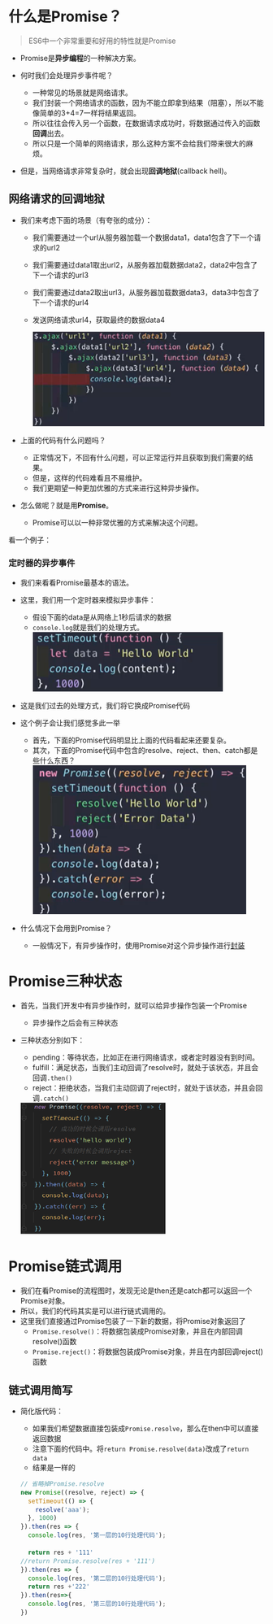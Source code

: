 # 什么是Promise？

>  ES6中一个非常重要和好用的特性就是Promise

* Promise是**异步编程**的一种解决方案。

* 何时我们会处理异步事件呢？
  * 一种常见的场景就是网络请求。
  * 我们封装一个网络请求的函数，因为不能立即拿到结果（阻塞），所以不能像简单的3+4=7一样将结果返回。
  * 所以往往会传入另一个函数，在数据请求成功时，将数据通过传入的函数**回调**出去。
  * 所以只是一个简单的网络请求，那么这种方案不会给我们带来很大的麻烦。
* 但是，当网络请求非常复杂时，就会出现**回调地狱**(callback hell)。

## 网络请求的回调地狱

* 我们来考虑下面的场景（有夸张的成分）：

  * 我们需要通过一个url从服务器加载一个数据data1，data1包含了下一个请求的url2

  * 我们需要通过data1取出url2，从服务器加载数据data2，data2中包含了下一个请求的url3

  * 我们需要通过data2取出url3，从服务器加载数据data3，data3中包含了下一个请求的url4

  * 发送网络请求url4，获取最终的数据data4

    ![image-20201031135024496](18-Promise%E7%9A%84%E4%BD%BF%E7%94%A8.assets/image-20201031135024496.png)

* 上面的代码有什么问题吗？

  * 正常情况下，不回有什么问题，可以正常运行并且获取到我们需要的结果。
  * 但是，这样的代码难看且不易维护。
  * 我们更期望一种更加优雅的方式来进行这种异步操作。

* 怎么做呢？就是用**Promise**。

  * Promise可以以一种非常优雅的方式来解决这个问题。

看一个例子：

### 定时器的异步事件

* 我们来看看Promise最基本的语法。
* 这里，我们用一个定时器来模拟异步事件：
  * 假设下面的data是从网络上1秒后请求的数据
  * `console.log`就是我们的处理方式。
    ![image-20201031142502681](18-Promise%E7%9A%84%E4%BD%BF%E7%94%A8.assets/image-20201031142502681.png)
* 这是我们过去的处理方式，我们将它换成Promise代码
* 这个例子会让我们感觉多此一举
  * 首先，下面的Promise代码明显比上面的代码看起来还要复杂。
  * 其次，下面的Promise代码中包含的resolve、reject、then、catch都是些什么东西？
    ![image-20201031142528711](18-Promise%E7%9A%84%E4%BD%BF%E7%94%A8.assets/image-20201031142528711.png)

* 什么情况下会用到Promise？
  * 一般情况下，有异步操作时，使用Promise对这个异步操作进行<u>封装</u>

# Promise三种状态

* 首先，当我们开发中有异步操作时，就可以给异步操作包装一个Promise

  * 异步操作之后会有三种状态

* 三种状态分别如下：

  * pending：等待状态，比如正在进行网络请求，或者定时器没有到时间。
  * fulfill：满足状态，当我们主动回调了resolve时，就处于该状态，并且会回调`.then()`
  * reject：拒绝状态，当我们主动回调了reject时，就处于该状态，并且会回调`.catch()`

  <img src="18-Promise%E7%9A%84%E4%BD%BF%E7%94%A8.assets/image-20201031144052731.png" alt="image-20201031144052731" style="zoom: 67%;" />

# Promise链式调用

* 我们在看Promise的流程图时，发现无论是then还是catch都可以返回一个Promise对象。
* 所以，我们的代码其实是可以进行链式调用的。
* 这里我们直接通过Promise包装了一下新的数据，将Promise对象返回了
  * `Promise.resolve()`：将数据包装成Promise对象，并且在内部回调resolve()函数
  * `Promise.reject()`：将数据包装成Promise对象，并且在内部回调reject()函数

## 链式调用简写

* 简化版代码：

  * 如果我们希望数据直接包装成`Promise.resolve`，那么在then中可以直接返回数据
  * 注意下面的代码中。将`return Promise.resolve(data)`改成了`return data`
  * 结果是一样的

  ```js
  // 省略掉Promise.resolve
  new Promise((resolve, reject) => {
    setTimeout(() => {
      resolve('aaa');
    }, 1000)
  }).then(res => {
    console.log(res, '第一层的10行处理代码');
      
    return res + '111'
  //return Promise.resolve(res + '111')
  }).then(res => {
    console.log(res, '第二层的10行处理代码');
    return res +'222'
  }).then(res=>{
    console.log(res, '第三层的10行处理代码');
  })
  ```